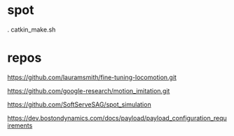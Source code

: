 # spot
. catkin_make.sh

# repos
https://github.com/lauramsmith/fine-tuning-locomotion.git

https://github.com/google-research/motion_imitation.git


https://github.com/SoftServeSAG/spot_simulation

https://dev.bostondynamics.com/docs/payload/payload_configuration_requirements
